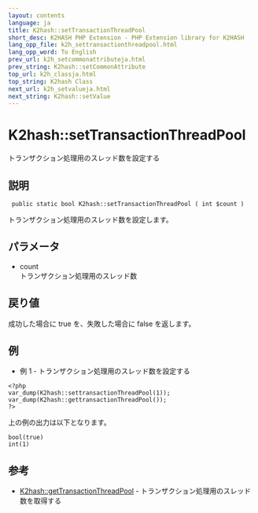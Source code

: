 ```yaml
---
layout: contents
language: ja
title: K2hash::setTransactionThreadPool
short_desc: K2HASH PHP Extension - PHP Extension library for K2HASH
lang_opp_file: k2h_settransactionthreadpool.html
lang_opp_word: To English
prev_url: k2h_setcommonattributeja.html
prev_string: K2hash::setCommonAttribute
top_url: k2h_classja.html
top_string: K2hash Class
next_url: k2h_setvalueja.html
next_string: K2hash::setValue
---
```


# K2hash::setTransactionThreadPool
トランザクション処理用のスレッド数を設定する

## 説明
```
 public static bool K2hash::setTransactionThreadPool ( int $count )
```
トランザクション処理用のスレッド数を設定します。 

## パラメータ
- count  
トランザクション処理用のスレッド数

## 戻り値
成功した場合に true を、失敗した場合に false を返します。 

## 例
- 例 1 - トランザクション処理用のスレッド数を設定する
```
<?php
var_dump(K2hash::settransactionThreadPool(1));
var_dump(K2hash::gettransactionThreadPool());
?>
```
上の例の出力は以下となります。
```
bool(true)
int(1)
```

## 参考
- [K2hash::getTransactionThreadPool](k2h_gettransactionthreadpoolja.html) - トランザクション処理用のスレッド数を取得する
